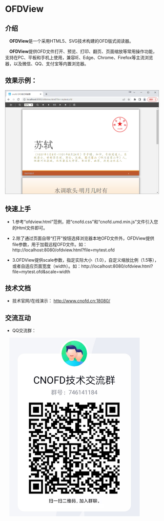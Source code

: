 
# OFDView
## 介绍

&emsp;**OFDView**是一个采用HTML5、SVG技术构建的OFD版式阅读器。

&emsp;**OFDView**提供OFD文件打开、预览、打印、翻页、页面缩放等常用操作功能，支持在PC、平板和手机上使用，兼容IE、Edge、Chrome、Firefox等主流浏览器，以及微信、QQ、支付宝等内置浏览器。

## 效果示例： 
![示例](./img/cnofd.js-1.png)


## 快速上手
<ul dir="auto">
<li>
<p dir="auto">1.参考“ofdview.html”范例，把“cnofd.css”和“cnofd.umd.min.js”文件引入您的Html文件即可。</p>
</li>
<li>
<p dir="auto">2.除了通过页面自带“打开”按钮选择浏览器本地OFD文件外，OFDView提供file参数，用于加载远程OFD文件。如：http://localhost:8080/ofdview.html?file=mytest.ofd
</p>
</li>
<li>
<p dir="auto">3.OFDView提供scale参数，指定实际大小（1.0），自定义缩放比例（1.5等），或者自适应页面宽度（width）。如：http://localhost:8080/ofdview.html?file=mytest.ofd&scale=width
</p>
</li>
</ul>


## 技术文档
<ul dir="auto">
<li>
<p dir="auto">技术官网/在线演示：  <a href="http://www.cnofd.cn:18080" target="view_window" rel="nofollow">http://www.cnofd.cn:18080/</a></p>
</li>
</ul>

## 交流互动
<ul dir="auto">
<li>
<p dir="auto">QQ交流群：</p>
</li>
</ul>

&emsp;![avatar](./img/QQLink.png)


